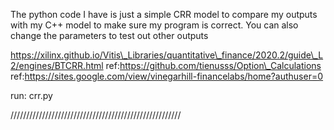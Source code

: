 The python code I have is just a simple CRR model to compare my outputs
with my C++ model to make sure my program is correct. You can also
change the parameters to test out other outputs

https://xilinx.github.io/Vitis\_Libraries/quantitative\_finance/2020.2/guide\_L2/engines/BTCRR.html
ref:https://github.com/tienusss/Option\_Calculations
ref:https://sites.google.com/view/vinegarhill-financelabs/home?authuser=0

run: crr.py

//////////////////////////////////////////////////////

